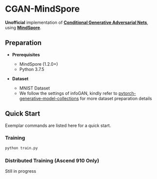 # CGAN-MindSpore

**Unofficial** implementation of [**Conditional Generative Adversarial Nets**](https://arxiv.org/abs/1411.1784v1), using [**MindSpore**](https://gitee.com/mindspore/mindspore).

## Preparation

- **Prerequisites**
    - MindSpore (1.2.0+)
    - Python 3.7.5 

- **Dataset**
    - MNIST Dataset
    - We follow the settings of infoGAN, kindly refer to [
    pytorch-generative-model-collections](https://github.com/znxlwm/pytorch-generative-model-collections) for more dataset preparation details



## Quick Start

Exemplar commands are listed here for a quick start.



### Training

```python
python train.py
```



### Distributed Training (Ascend 910 **Only**)

Still in progress